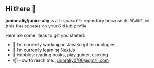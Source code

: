 ## Hi there 👋

**junior-aliy/junior-aliy** is a ✨ _special_ ✨ repository because its `README.md` (this file) appears on your GitHub profile.

Here are some ideas to get you started:

- 🔭 I’m currently working on JavaScript technologies
- 🌱 I’m currently learning NextJs
- 💬 Hobbies: reading books, play guitter, cooking
- 📫 How to reach me: junioraliy0706@gmail.com
